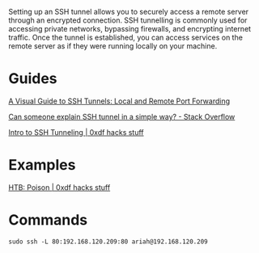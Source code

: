 
Setting up an SSH tunnel allows you to securely access a remote server through an encrypted connection.
SSH tunnelling is commonly used for accessing private networks, bypassing firewalls, and encrypting internet traffic.
Once the tunnel is established, you can access services on the remote server as if they were running locally on your machine.

# Guides

[A Visual Guide to SSH Tunnels: Local and Remote Port Forwarding](https://iximiuz.com/en/posts/ssh-tunnels/)

[Can someone explain SSH tunnel in a simple way? - Stack Overflow](https://stackoverflow.com/questions/5280827/can-someone-explain-ssh-tunnel-in-a-simple-way)

[Intro to SSH Tunneling | 0xdf hacks stuff](https://0xdf.gitlab.io/2018/06/10/intro-to-ssh-tunneling.html)

# Examples

[HTB: Poison | 0xdf hacks stuff](https://0xdf.gitlab.io/2018/09/08/htb-poison.html)


# Commands 

```
sudo ssh -L 80:192.168.120.209:80 ariah@192.168.120.209
```